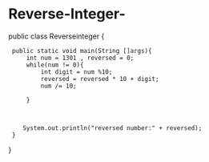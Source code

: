# Reverse-Integer-
public class Reverseinteger {

     public static void main(String []args){
         int num = 1301 , reversed = 0;
         while(num != 0){
             int digit = num %10;
             reversed = reversed * 10 + digit;
             num /= 10;
             
         }
         
    
         
        System.out.println("reversed number:" + reversed);
     }
}
